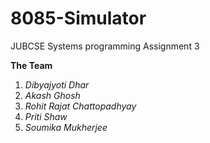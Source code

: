 # 8085-Simulator
JUBCSE Systems programming Assignment 3

**The Team**
1. *Dibyajyoti Dhar*
2. *Akash Ghosh*
3. *Rohit Rajat Chattopadhyay*
4. *Priti Shaw*
5. *Soumika Mukherjee*
